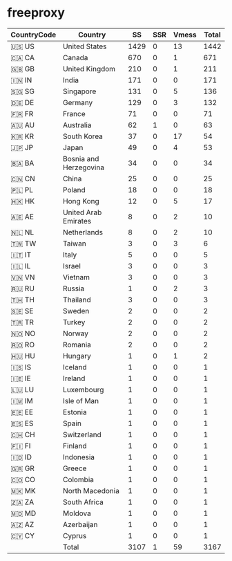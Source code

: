 # freeproxy

|CountryCode|Country|SS|SSR|Vmess|Total|
|  ----  | ----  |  ----  | ----  |  ----  | ----  |
|🇺🇸 US|United States|1429|0|13|1442|
|🇨🇦 CA|Canada|670|0|1|671|
|🇬🇧 GB|United Kingdom|210|0|1|211|
|🇮🇳 IN|India|171|0|0|171|
|🇸🇬 SG|Singapore|131|0|5|136|
|🇩🇪 DE|Germany|129|0|3|132|
|🇫🇷 FR|France|71|0|0|71|
|🇦🇺 AU|Australia|62|1|0|63|
|🇰🇷 KR|South Korea|37|0|17|54|
|🇯🇵 JP|Japan|49|0|4|53|
|🇧🇦 BA|Bosnia and Herzegovina|34|0|0|34|
|🇨🇳 CN|China|25|0|0|25|
|🇵🇱 PL|Poland|18|0|0|18|
|🇭🇰 HK|Hong Kong|12|0|5|17|
|🇦🇪 AE|United Arab Emirates|8|0|2|10|
|🇳🇱 NL|Netherlands|8|0|2|10|
|🇹🇼 TW|Taiwan|3|0|3|6|
|🇮🇹 IT|Italy|5|0|0|5|
|🇮🇱 IL|Israel|3|0|0|3|
|🇻🇳 VN|Vietnam|3|0|0|3|
|🇷🇺 RU|Russia|1|0|2|3|
|🇹🇭 TH|Thailand|3|0|0|3|
|🇸🇪 SE|Sweden|2|0|0|2|
|🇹🇷 TR|Turkey|2|0|0|2|
|🇳🇴 NO|Norway|2|0|0|2|
|🇷🇴 RO|Romania|2|0|0|2|
|🇭🇺 HU|Hungary|1|0|1|2|
|🇮🇸 IS|Iceland|1|0|0|1|
|🇮🇪 IE|Ireland|1|0|0|1|
|🇱🇺 LU|Luxembourg|1|0|0|1|
|🇮🇲 IM|Isle of Man|1|0|0|1|
|🇪🇪 EE|Estonia|1|0|0|1|
|🇪🇸 ES|Spain|1|0|0|1|
|🇨🇭 CH|Switzerland|1|0|0|1|
|🇫🇮 FI|Finland|1|0|0|1|
|🇮🇩 ID|Indonesia|1|0|0|1|
|🇬🇷 GR|Greece|1|0|0|1|
|🇨🇴 CO|Colombia|1|0|0|1|
|🇲🇰 MK|North Macedonia|1|0|0|1|
|🇿🇦 ZA|South Africa|1|0|0|1|
|🇲🇩 MD|Moldova|1|0|0|1|
|🇦🇿 AZ|Azerbaijan|1|0|0|1|
|🇨🇾 CY|Cyprus|1|0|0|1|
||Total|3107|1|59|3167|
